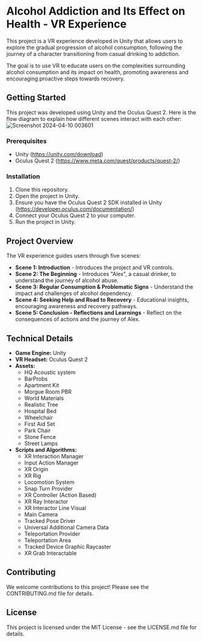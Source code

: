 # Alcohol Addiction and Its Effect on Health - VR Experience

This project is a VR experience developed in Unity that allows users to explore the gradual progression of alcohol consumption, following the journey of a character transitioning from casual drinking to addiction. 

The goal is to use VR to educate users on the complexities surrounding alcohol consumption and its impact on health, promoting awareness and encouraging proactive steps towards recovery.

##  Getting Started

This project was developed using Unity and the Oculus Quest 2.
Here is the flow diagram to explain how different scenes interact with each other:
![Screenshot 2024-04-10 003601](https://github.com/31Sanskrati/Virtual-Reality-Project/assets/78686887/c1162b10-a5ab-44c5-8526-c421cc3edd8d)


### Prerequisites

* Unity (https://unity.com/download)
* Oculus Quest 2 (https://www.meta.com/quest/products/quest-2/)

###  Installation

1. Clone this repository.
2. Open the project in Unity.
3. Ensure you have the Oculus Quest 2 SDK installed in Unity (https://developer.oculus.com/documentation/)
4. Connect your Oculus Quest 2 to your computer.
5. Run the project in Unity.

##  Project Overview

The VR experience guides users through five scenes:

* **Scene 1: Introduction** - Introduces the project and VR controls.
* **Scene 2: The Beginning** - Introduces "Alex", a casual drinker, to understand the journey of alcohol abuse.
* **Scene 3: Regular Consumption & Problematic Signs** - Understand the impact and challenges of alcohol dependency.
* **Scene 4: Seeking Help and Road to Recovery** - Educational insights, encouraging awareness and recovery pathways.
* **Scene 5: Conclusion - Reflections and Learnings** - Reflect on the consequences of actions and the journey of Alex.

##  Technical Details

* **Game Engine:** Unity
* **VR Headset:** Oculus Quest 2
* **Assets:**
    * HQ Acoustic system
    * BarProbs
    * Apartment Kit
    * Morgue Room PBR
    * World Materials
    * Realistic Tree
    * Hospital Bed
    * Wheelchair
    * First Aid Set
    * Park Chair
    * Stone Fence
    * Street Lamps
* **Scripts and Algorithms:**
    * XR Interaction Manager
    * Input Action Manager
    * XR Origin
    * XR Rig
    * Locomotion System
    * Snap Turn Provider
    * XR Controller (Action Based)
    * XR Ray Interactor
    * XR Interactor Line Visual
    * Main Camera
    * Tracked Pose Driver
    * Universal Additional Camera Data
    * Teleportation Provider
    * Teleportation Area
    * Tracked Device Graphic Raycaster
    * XR Grab Interactable

##  Contributing

We welcome contributions to this project! Please see the CONTRIBUTING.md file for details.

##  License

This project is licensed under the MIT License - see the LICENSE.md file for details.
